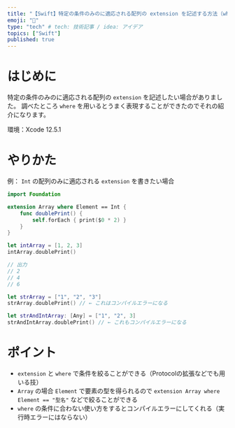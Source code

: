 ```yaml
---
title: "【Swift】特定の条件のみのに適応される配列の extension を記述する方法（where）"
emoji: "🔖"
type: "tech" # tech: 技術記事 / idea: アイデア
topics: ["Swift"]
published: true
---
```

# はじめに

特定の条件のみのに適応される配列の `extension` を記述したい場合がありました。
調べたところ `where` を用いるとうまく表現することができたのでそれの紹介になります。

環境：Xcode 12.5.1

# やりかた

例： `Int` の配列のみに適応される `extension` を書きたい場合

```swift
import Foundation

extension Array where Element == Int {
    func doublePrint() {
        self.forEach { print($0 * 2) }
    }
}

let intArray = [1, 2, 3]
intArray.doublePrint()

// 出力
// 2
// 4
// 6

let strArray = ["1", "2", "3"]
strArray.doublePrint() // ← これはコンパイルエラーになる

let strAndIntArray: [Any] = ["1", "2", 3]
strAndIntArray.doublePrint() // ← これもコンパイルエラーになる
```

# ポイント
- `extension` と `where` で条件を絞ることができる（Protocolの拡張などでも用いる技）
- `Array` の場合 `Element` で要素の型を得られるので `extension Array where Element == "型名"` などで絞ることができる
- `where` の条件に合わない使い方をするとコンパイルエラーにしてくれる（実行時エラーにはならない）
